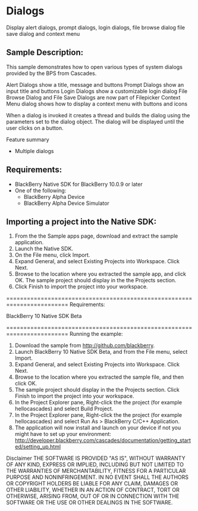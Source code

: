 # Dialogs 

Display alert dialogs, prompt dialogs, login dialogs, file browse dialog file save dialog and context menu

## Sample Description:

This sample demonstrates how to open various types of system dialogs provided by the
BPS from Cascades. 

 Alert Dialogs show a title, message and buttons
 Prompt Dialogs show an input title and buttons
 Login Dialogs show a customizable login dialog
 File Browse Dialog and File Save Dialogs are now part of Filepicker
 Context Menu dialog shows how to display a context menu with buttons and icons

 When a dialog is invoked it creates a thread and builds the dialog using the parameters
 set to the dialog object. The dialog will be displayed until the user clicks on a button.

 Feature summary
 - Multiple dialogs

## Requirements:

 - BlackBerry Native SDK for BlackBerry 10.0.9 or later
 - One of the following:
   - BlackBerry Alpha Device
   - BlackBerry Alpha Device Simulator

## Importing a project into the Native SDK:

 1. From the the Sample apps page, download and extract the sample application.
 2. Launch the Native SDK.
 3. On the File menu, click Import.
 4. Expand General, and select Existing Projects into Workspace. Click Next.
 5. Browse to the location where you extracted the sample app, and click OK.
    The sample project should display in the the Projects section.
 6. Click Finish to import the project into your workspace.

========================================================================
Requirements:

BlackBerry 10 Native SDK Beta

========================================================================
Running the example:

1. Download the sample from http://github.com/blackberry.
2. Launch BlackBerry 10 Native SDK Beta, and from the File menu, select Import.
3. Expand General, and select Existing Projects into Workspace. Click Next.
4. Browse to the location where you extracted the sample file, and then click OK.
5. The sample project should display in the the Projects section. 
   Click Finish to import the project into your workspace.
6. In the Project Explorer pane, Right-click the the project (for example hellocascades) 
   and select Build Project.
7. In the Project Explorer pane, Right-click the the project (for example hellocascades) 
   and select Run As > BlackBerry C/C++ Application.
8. The application will now install and launch on your device if not you might
   have to set up your environment: 
   http://developer.blackberry.com/cascades/documentation/getting_started/setting_up.html

 
 Disclaimer
THE SOFTWARE IS PROVIDED "AS IS", WITHOUT WARRANTY OF ANY KIND, EXPRESS OR IMPLIED, INCLUDING BUT NOT LIMITED TO THE WARRANTIES OF MERCHANTABILITY, FITNESS FOR A PARTICULAR PURPOSE AND NONINFRINGEMENT. IN NO EVENT SHALL THE AUTHORS OR COPYRIGHT HOLDERS BE LIABLE FOR ANY CLAIM, DAMAGES OR OTHER LIABILITY, WHETHER IN AN ACTION OF CONTRACT, TORT OR OTHERWISE, ARISING FROM, OUT OF OR IN CONNECTION WITH THE SOFTWARE OR THE USE OR OTHER DEALINGS IN THE SOFTWARE.